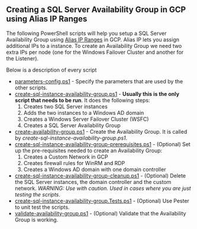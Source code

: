 ## Creating a SQL Server Availability Group in GCP using Alias IP Ranges

The following PowerShell scripts will help you setup a SQL Server Availability Group using [Alias IP Ranges](https://cloud.google.com/compute/docs/alias-ip/) in GCP. Alias IP lets you assign additional IPs to a instance. To create an Availability Group we need two extra IPs per node (one for the Windows Failover Cluster and another for the Listener). 


Below is a description of every script
  * [parameters-config.ps1](parameters-config.ps1) - Specify the parameters that are used by the other scripts.
  * [create-sql-instance-availability-group.ps1](create-sql-instance-availability-group.ps1) - **Usually this is the only script that needs to be run**. It does the following steps:
      1. Creates two SQL Server instances
      2. Adds the two instances to a Windows AD domain
      3. Creates a Windows Server Failover Cluster (WSFC)
      4. Creates a SQL Server Availability Group
  * [create-availability-group.ps1](create-availability-group.ps1) - Create the Availability Group. It is called by *create-sql-instance-availability-group.ps1*.
  * [create-sql-instance-availability-group-prerequisites.ps1](create-sql-instance-availability-group-prerequisites.ps1) - (Optional) Set up the pre-requisites needed to create an Availability Group:
     1. Creates a Custom Network in GCP
     2. Creates firewall rules for WinRM and RDP
     3. Creates a Windows AD domain with one domain controller
  * [create-sql-instance-availability-group-cleanup.ps1](create-sql-instance-availability-group-cleanup.ps1) - (Optional) Delete the SQL Server instances, the domain controller and the custom network. *WARNING: Use with caution. Used in cases where you are just testing the scripts*.
  * [create-sql-instance-availability-group.Tests.ps1](create-sql-instance-availability-group.Tests.ps1) - (Optional) Use Pester to unit test the scripts.
  * [validate-availability-group.ps1](validate-availability-group.ps1) - (Optional) Validate that the Availability Group is working.
